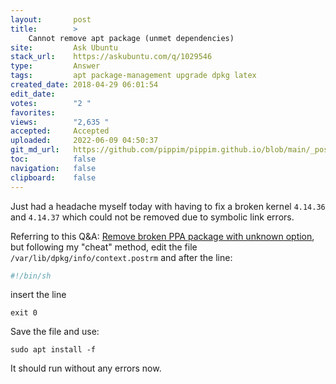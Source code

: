 ```yaml
---
layout:       post
title:        >
    Cannot remove apt package (unmet dependencies)
site:         Ask Ubuntu
stack_url:    https://askubuntu.com/q/1029546
type:         Answer
tags:         apt package-management upgrade dpkg latex
created_date: 2018-04-29 06:01:54
edit_date:    
votes:        "2 "
favorites:    
views:        "2,635 "
accepted:     Accepted
uploaded:     2022-06-09 04:50:37
git_md_url:   https://github.com/pippim/pippim.github.io/blob/main/_posts/2018/2018-04-29-Cannot-remove-apt-package-_unmet-dependencies_.md
toc:          false
navigation:   false
clipboard:    false
---
```


Just had a headache myself today with having to fix a broken kernel `4.14.36` and `4.14.37` which could not be removed due to symbolic link errors.

Referring to this Q&A: [Remove broken PPA package with unknown option][1], but following my "cheat" method, edit the file `/var/lib/dpkg/info/context.postrm` and after the line:

``` sh
#!/bin/sh
```

insert the line

``` 
exit 0
```

Save the file and use:

``` 
sudo apt install -f
```

It should run without any errors now.


  [1]: https://askubuntu.com/questions/816314/remove-broken-ppa-package-with-unknown-option/816318
